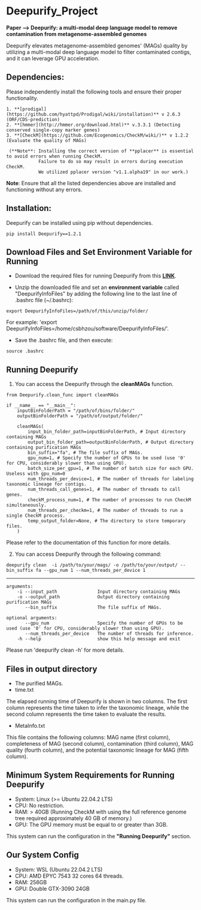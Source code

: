 # Deepurify_Project
  **Paper --> Deepurify: a multi-modal deep language model to remove contamination from metagenome-assembled genomes**
  
 Deepurify elevates metagenome-assembled genomes' (MAGs) quality by utilizing a multi-modal deep language model to filter contaminated contigs, and it can leverage GPU acceleration.


## Dependencies:
Please independently install the following tools and ensure their proper functionality.
```
1. **[prodigal](https://github.com/hyattpd/Prodigal/wiki/installation)** v 2.6.3 (ORF/CDS-prediction)
2. **[hmmer](http://hmmer.org/download.html)** v.3.3.1 (Detecting conserved single-copy marker genes)
3. **[CheckM](https://github.com/Ecogenomics/CheckM/wiki/)** v 1.2.2 (Evaluate the quality of MAGs)

 (**Note**: Installing the correct version of **pplacer** is essential to avoid errors when running CheckM. 
            Failure to do so may result in errors during execution CheckM. 
            We utilized pplacer version "v1.1.alpha19" in our work.)
```

**Note**: Ensure that all the listed dependencies above are installed and functioning without any errors.


## Installation:
Deepurify can be installed using pip without dependencies. 
```
pip install Deepurify==1.2.1
```


## Download Files and Set Environment Variable for Running
- Download the required files for running Deepurify from this **[LINK](https://drive.google.com/file/d/1i-qNfxVmxDXymTuVoTPuNFSB6VdKIYjb/view?usp=sharing)**.

- Unzip the downloaded file and set an **environment variable** called "DeepurifyInfoFiles" by adding the following line to the last line of .bashrc file (~/.bashrc):
```
export DeepurifyInfoFiles=/path/of/this/unzip/folder/
```
For example: 'export DeepurifyInfoFiles=/home/csbhzou/software/DeepurifyInfoFiles/'.

- Save the .bashrc file, and then execute:
```
source .bashrc
```


## Running Deepurify
1.  You can access the Deepurify through the **cleanMAGs** function.
```
from Deepurify.clean_func import cleanMAGs

if __name__ == "__main__":
    inputBinFolderPath = "/path/of/bins/folder/"
    outputBinFolderPath = "/path/of/output/folder/"
    
    cleanMAGs(
        input_bin_folder_path=inputBinFolderPath, # Input directory containing MAGs
        output_bin_folder_path=outputBinFolderPath, # Output directory containing purification MAGs
        bin_suffix="fa", # The file suffix of MAGs.
        gpu_num=1, # Specify the number of GPUs to be used (use '0' for CPU, considerably slower than using GPU).
        batch_size_per_gpu=1, # The number of batch size for each GPU. Useless with gpu_num=0
        num_threads_per_device=1, # The number of threads for labeling taxonomic lineage for contigs.
        num_threads_call_genes=1, # The number of threads to call genes.
        checkM_process_num=1, # The number of processes to run CheckM simultaneously.
        num_threads_per_checkm=1, # The number of threads to run a single CheckM process.
        temp_output_folder=None, # The directory to store temporary files.
    )

```
Please refer to the documentation of this function for more details.

2.  You can access Deepurify through the following command:
```
deepurify clean  -i /path/to/your/mags/ -o /path/to/your/output/ --bin_suffix fa --gpu_num 1 --num_threads_per_device 1
```
---------------------------------------------------------------------------------------------------------------------------------
```
arguments:
    -i --input_path               Input directory containing MAGs
    -o --output_path              Output directory containing purification MAGs
       --bin_suffix               The file suffix of MAGs.

optional arguments:
       --gpu_num                  Specify the number of GPUs to be used (use '0' for CPU, considerably slower than using GPU).
       --num_threads_per_device   The number of threads for inference.
    -h --help                     show this help message and exit
```
Please run 'deepurify clean -h' for more details.


## Files in output directory
- The purified MAGs.
- time.txt 

The elapsed running time of Deepurify is shown in two columns. The first column represents the time taken to infer the taxonomic lineage, while the second column represents the time taken to evaluate the results.
- MetaInfo.txt 

This file contains the following columns: MAG name (first column), completeness of MAG (second column), contamination (third column), MAG quality (fourth column), and the potential taxonomic lineage for MAG (fifth column).


## Minimum System Requirements for Running Deepurify
- System: Linux (>= Ubuntu 22.04.2 LTS)
- CPU: No restriction.
- RAM: > 40GB (Running CheckM with using the full reference genome tree required approximately 40 GB of memory.)
- GPU: The GPU memory must be equal to or greater than 3GB.

This system can run the configuration in the **"Running Deepurify"** section.


## Our System Config
- System: WSL (Ubuntu 22.04.2 LTS)
- CPU: AMD EPYC 7543 32 cores 64 threads.
- RAM: 256GB
- GPU: Double GTX-3090 24GB

This system can run the configuration in the main.py file.
